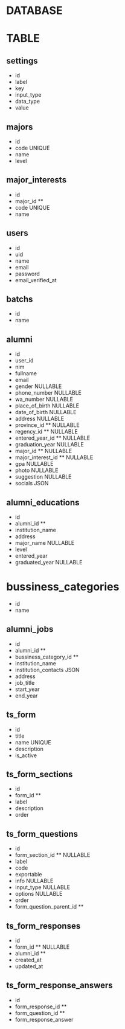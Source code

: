 # DATABASE

# TABLE

## settings
- id
- label
- key
- input_type
- data_type
- value

## majors
- id
- code UNIQUE
- name
- level

## major_interests
- id
- major_id **
- code UNIQUE
- name

## users
- id
- uid
- name
- email 
- password
- email_verified_at

## batchs
- id
- name

## alumni
- id
- user_id
- nim
- fullname
- email
- gender NULLABLE
- phone_number NULLABLE
- wa_number NULLABLE
- place_of_birth NULLABLE
- date_of_birth NULLABLE
- address NULLABLE
- province_id ** NULLABLE
- regency_id ** NULLABLE
- entered_year_id ** NULLABLE
- graduation_year NULLABLE
- major_id ** NULLABLE
- major_interest_id ** NULLABLE
- gpa NULLABLE
- photo NULLABLE
- suggestion NULLABLE
- socials JSON
  
## alumni_educations
- id
- alumni_id **
- institution_name
- address
- major_name NULLABLE
- level
- entered_year
- graduated_year NULLABLE

# bussiness_categories
- id
- name

## alumni_jobs
- id
- alumni_id **
- bussiness_category_id **
- institution_name
- institution_contacts JSON
- address
- job_title
- start_year
- end_year

## ts_form
- id
- title
- name UNIQUE
- description
- is_active
  
## ts_form_sections
- id 
- form_id **
- label
- description
- order

## ts_form_questions
- id 
- form_section_id ** NULLABLE
- label
- code 
- exportable
- info NULLABLE
- input_type NULLABLE
- options NULLABLE
- order
- form_question_parent_id **

<!-- ## ts_form_template
- id
- label
- name
- table_name 
- column_name -->

## ts_form_responses
- id
- form_id ** NULLABLE
- alumni_id **
- created_at
- updated_at

## ts_form_response_answers
- id
- form_response_id **
- form_question_id **
- form_response_answer